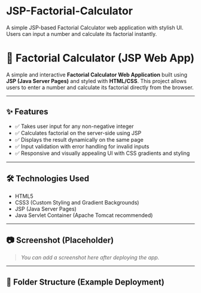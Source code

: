 # JSP-Factorial-Calculator
A simple JSP-based Factorial Calculator web application with stylish UI. Users can input a number and calculate its factorial instantly.
# 🧮 Factorial Calculator (JSP Web App)

A simple and interactive **Factorial Calculator Web Application** built using **JSP (Java Server Pages)** and styled with **HTML/CSS**. This project allows users to enter a number and calculate its factorial directly from the browser.

---

## ✨ Features

- ✅ Takes user input for any non-negative integer
- ✅ Calculates factorial on the server-side using JSP
- ✅ Displays the result dynamically on the same page
- ✅ Input validation with error handling for invalid inputs
- ✅ Responsive and visually appealing UI with CSS gradients and styling

---

## 🛠️ Technologies Used

- HTML5
- CSS3 (Custom Styling and Gradient Backgrounds)
- JSP (Java Server Pages)
- Java Servlet Container (Apache Tomcat recommended)

---

## 📷 Screenshot (Placeholder)

> _You can add a screenshot here after deploying the app._

---

## 📂 Folder Structure (Example Deployment)

